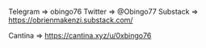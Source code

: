 Telegram => obingo76
Twitter  => @Obingo77
Substack => https://obrienmakenzi.substack.com/

Cantina => https://cantina.xyz/u/0xbingo76
